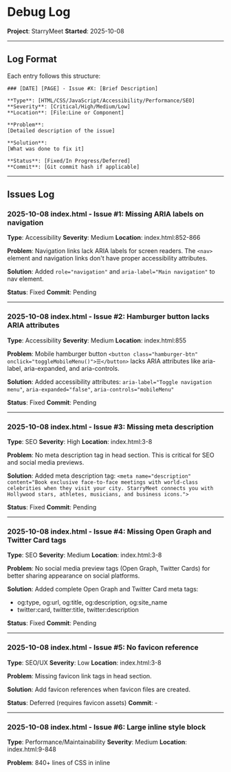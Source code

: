 # Debug Log

**Project**: StarryMeet
**Started**: 2025-10-08

---

## Log Format

Each entry follows this structure:

```
### [DATE] [PAGE] - Issue #X: [Brief Description]

**Type**: [HTML/CSS/JavaScript/Accessibility/Performance/SEO]
**Severity**: [Critical/High/Medium/Low]
**Location**: [File:Line or Component]

**Problem**:
[Detailed description of the issue]

**Solution**:
[What was done to fix it]

**Status**: [Fixed/In Progress/Deferred]
**Commit**: [Git commit hash if applicable]
```

---

## Issues Log

### 2025-10-08 index.html - Issue #1: Missing ARIA labels on navigation

**Type**: Accessibility
**Severity**: Medium
**Location**: index.html:852-866

**Problem**:
Navigation links lack ARIA labels for screen readers. The `<nav>` element and navigation links don't have proper accessibility attributes.

**Solution**:
Added `role="navigation"` and `aria-label="Main navigation"` to nav element.

**Status**: Fixed
**Commit**: Pending

---

### 2025-10-08 index.html - Issue #2: Hamburger button lacks ARIA attributes

**Type**: Accessibility
**Severity**: Medium
**Location**: index.html:855

**Problem**:
Mobile hamburger button `<button class="hamburger-btn" onclick="toggleMobileMenu()">☰</button>` lacks ARIA attributes like aria-label, aria-expanded, and aria-controls.

**Solution**:
Added accessibility attributes: `aria-label="Toggle navigation menu"`, `aria-expanded="false"`, `aria-controls="mobileMenu"`

**Status**: Fixed
**Commit**: Pending

---

### 2025-10-08 index.html - Issue #3: Missing meta description

**Type**: SEO
**Severity**: High
**Location**: index.html:3-8

**Problem**:
No meta description tag in head section. This is critical for SEO and social media previews.

**Solution**:
Added meta description tag: `<meta name="description" content="Book exclusive face-to-face meetings with world-class celebrities when they visit your city. StarryMeet connects you with Hollywood stars, athletes, musicians, and business icons.">`

**Status**: Fixed
**Commit**: Pending

---

### 2025-10-08 index.html - Issue #4: Missing Open Graph and Twitter Card tags

**Type**: SEO
**Severity**: Medium
**Location**: index.html:3-8

**Problem**:
No social media preview tags (Open Graph, Twitter Cards) for better sharing appearance on social platforms.

**Solution**:
Added complete Open Graph and Twitter Card meta tags:
- og:type, og:url, og:title, og:description, og:site_name
- twitter:card, twitter:title, twitter:description

**Status**: Fixed
**Commit**: Pending

---

### 2025-10-08 index.html - Issue #5: No favicon reference

**Type**: SEO/UX
**Severity**: Low
**Location**: index.html:3-8

**Problem**:
Missing favicon link tags in head section.

**Solution**:
Add favicon references when favicon files are created.

**Status**: Deferred (requires favicon assets)
**Commit**: -

---

### 2025-10-08 index.html - Issue #6: Large inline style block

**Type**: Performance/Maintainability
**Severity**: Medium
**Location**: index.html:9-848

**Problem**:
840+ lines of CSS in inline <style> tag. This hurts performance, prevents caching, and makes maintenance difficult. Many styles duplicate what's in shared.css.

**Solution**:
Documented issue. Recommend extracting to index.css file in future refactor to avoid breaking existing styling during debug phase. Would require careful testing of all page sections.

**Status**: Deferred (requires extensive refactor)
**Commit**: -

---

### 2025-10-08 index.html - Issue #7: Form inputs lack associated labels

**Type**: Accessibility
**Severity**: High
**Location**: index.html:895-908

**Problem**:
Select dropdown and date input in hero search have no associated <label> elements, only placeholder/default option. Screen readers cannot properly identify these fields.

**Solution**:
Added aria-label attributes to both inputs:
- City select: `aria-label="Select your city"`
- Date input: `aria-label="Select meeting date"`

**Status**: Fixed
**Commit**: Pending

---

### 2025-10-08 index.html - Issue #8: Celebrity cards lack semantic HTML

**Type**: HTML/Accessibility
**Severity**: Medium
**Location**: index.html:1302-1320 (card generation function)

**Problem**:
Celebrity cards are div-based with no semantic HTML. Should use <article> or <section> with proper heading structure.

**Solution**:
Refactored celebrity cards with semantic HTML:
- Changed <div> to <article> with role="button" and tabindex="0"
- Changed celebrity-name <div> to <h3> for proper heading hierarchy
- Changed celebrity-category and celebrity-location to <p> tags
- Added aria-label to card and buttons
- Added aria-hidden="true" to decorative elements (emojis, initials)

**Status**: Fixed
**Commit**: Pending

---

### 2025-10-08 index.html - Issue #9: Mobile menu overlay not toggling properly

**Type**: JavaScript
**Severity**: Low
**Location**: index.html:869, shared.js:303-318

**Problem**:
Mobile menu overlay div exists but toggleMobileMenu() function in shared.js doesn't toggle the overlay's 'show' class, only the menu itself.

**Solution**:
Update toggleMobileMenu() function to also toggle overlay, or verify functionality works as designed.

**Status**: In Progress
**Commit**: -

---

### 2025-10-08 index.html - Issue #10: Navbar scroll effect references wrong ID

**Type**: JavaScript
**Severity**: Medium
**Location**: index.html:1330-1337

**Problem**:
JavaScript tries to add 'scrolled' class to `document.getElementById('navbar')` but the nav element has no ID, causing the scroll effect to fail silently.

**Solution**:
Added `id="navbar"` to the <nav> element. This was fixed together with Issue #1.

**Status**: Fixed
**Commit**: Pending

---

## Statistics

- **Total Issues Found**: 10
- **Issues Fixed**: 7
- **Issues In Progress**: 1
- **Issues Deferred**: 2

### By Type:
- HTML: 1
- CSS: 0
- JavaScript: 2
- Accessibility: 4
- Performance: 1
- SEO: 3

### By Severity:
- Critical: 0
- High: 2
- Medium: 6
- Low: 2

### By Page:
- index.html: 10

---

## Notes

- Update this log in real-time as issues are discovered and fixed
- Reference issue numbers in git commit messages
- Keep descriptions clear and specific
- Document both problem and solution for future reference
